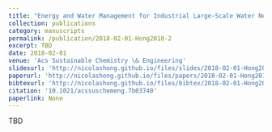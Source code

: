 ```yaml
---
title: "Energy and Water Management for Industrial Large-Scale Water Networks: A Systematic Simultaneous Optimization Approach"
collection: publications
category: manuscripts
permalink: /publication/2018-02-01-Hong2018-2
excerpt: TBD
date: 2018-02-01
venue: 'Acs Sustainable Chemistry \& Engineering'
slidesurl: 'http://nicolashong.github.io/files/slides/2018-02-01-Hong2018-2.pdf'
paperurl: 'http://nicolashong.github.io/files/papers/2018-02-01-Hong2018-2.pdf'
bibtexurl: 'http://nicolashong.github.io/files/bibtex/2018-02-01-Hong2018-2.bib'
citation: '10.1021/acssuschemeng.7b03740'
paperlink: None
---
```


TBD
